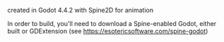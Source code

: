created in Godot 4.4.2 with Spine2D for animation

In order to build, you'll need to download a Spine-enabled Godot, either built or GDExtension (see https://esotericsoftware.com/spine-godot)

